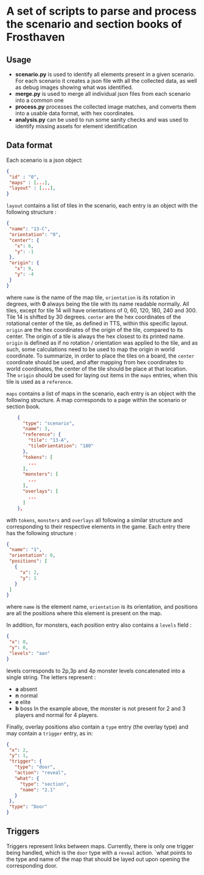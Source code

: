 # A set of scripts to parse and process the scenario and section books of Frosthaven

## Usage
 - **scenario.py** is used to identify all elements present in a given scenario. For each scenario it creates a json file with all the collected data, as well as debug images showing what was identified.
 - **merge.py** is used to merge all individual json files from each scenario into a common one
 - **process.py** processes the collected image matches, and converts them into a usable data format, with hex coordinates.
 - **analysis.py** can be used to run some sanity checks and was used to identify missing assets for element identification

## Data format
 Each scenario is a json object:
 ```json
 {
  "id" : "0",
  "maps" : [...],
  "layout" : [...],
 }
 ```
 `layout` contains a list of tiles in the scenario, each entry is an object with the following structure :
 ```json
{
  "name": "13-C",
  "orientation": "0",
  "center": {
    "x": 6,
    "y": -1
  },
  "origin": {
    "x": 9,
    "y": -4
  }
}
 ```
 where `name` is the name of the map tile, `orientation` is its rotation in degrees, with **0** always being the tile with its name readable normally. All tiles, except for tile 14 will have orientations of 0, 60, 120, 180, 240 and 300. Tile 14 is shifted by 30 degrees.
 `center` are the hex coordinates of the rotational center of the tile, as defined in TTS, within this specific layout.
 `origin` are the hex coordinates of the origin of the tile, compared to its center. The origin of a tile is always the hex closest to its printed name.
 `origin` is defined as if no rotation / orientation was applied to the tile, and as such, some calculations need to be used to map the origin in world coordinate.
 To summarize, in order to place the tiles on a board, the `center` coordinate should be used, and after mapping from hex coordinates to world coordinates, the center of the tile should be place at that location. The `origin` should be used for laying out items in the `maps` entries, when this tile is used as a `reference`.
 
 `maps` contains a list of maps in the scenario, each entry is an object with the following structure. A map corresponds to a page within the scenario or section book.
  ```json
      {
        "type": "scenario",
        "name": 3,
        "reference": {
          "tile": "13-A",
          "tileOrientation": "180"
        },
        "tokens": [
          ...
        ],
        "monsters": [
          ...
        ],
        "overlays": [
          ...
        ]
      },
 ```
 with `tokens`, `monsters` and `overlays` all following a similar structure and corresponding to their respective elements in the game.
 Each entry there has the following structure :
 ```json
 {
  "name": "1",
  "orientation": 0,
  "positions": [
    {
      "x": 2,
      "y": 1
    }
  ]
}
 ```
 where `name` is the element name, `orientation` is its orientation, and positions are all the positions where this element is present on the map.
 
 In addition, for monsters, each position entry also contains a `levels` field :
 ```json
{
  "x": 0,
  "y": 0,
  "levels": "aan"
}
```
levels corresponds to 2p,3p and 4p monster levels concatenated into a single string. The letters represent :
  - **a** absent
  - **n** normal
  - **e** elite
  - **b** boss
 In the example above, the monster is not present for 2 and 3 players and normal for 4 players.
 
 Finally, overlay positions also contain a `type` entry (the overlay type) and may contain a `trigger` entry, as in:
 ```json
{
  "x": 2,
  "y": 1,
  "trigger": {
    "type": "door",
    "action": "reveal",
    "what": {
      "type": "section",
      "name": "2.1"
    }
  },
  "type": "Door"
}
 ```
 
 ## Triggers
 Triggers represent links between maps. Currently, there is only one trigger being handled, which is the `door` type with a `reveal` action. `what points to the type and name of the map that should be layed out upon opening the corresponding door.
 
 
 
 
